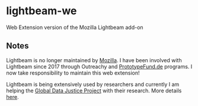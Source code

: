 # lightbeam-we
Web Extension version of the Mozilla Lightbeam add-on

## Notes

Lightbeam is no longer maintained by [Mozilla](https://support.mozilla.org/en-US/kb/lightbeam-extension-firefox-no-longer-supported).
I have been involved with Lightbeam since 2017 through Outreachy and [PrototypeFund.de](https://prototypefund.de/project/lightbeam/) programs. I now take responsibility to maintain this web extension!

Lightbeam is being extensively used by researchers and currently I am helping the [Global Data Justice Project](https://globaldatajustice.org/) with their research. More details [here](https://github.com/princiya/lightbeam-import).
